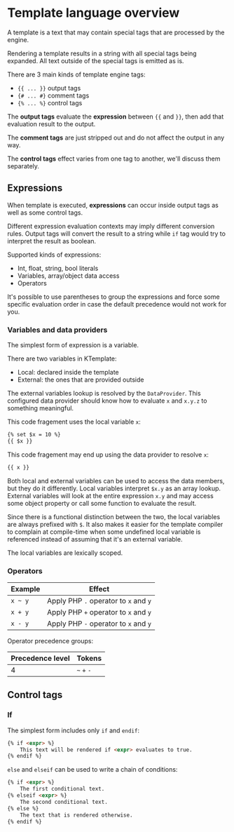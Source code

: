 # Template language overview

A template is a text that may contain special tags that are processed by the engine.

Rendering a template results in a string with all special tags being expanded. All text outside of the special tags is emitted as is.

There are 3 main kinds of template engine tags:

* `{{ ... }}` output tags
* `{# ... #}` comment tags
* `{% ... %}` control tags

The **output tags** evaluate the **expression** between `{{` and `}}`, then add that evaluation result to the output.

The **comment tags** are just stripped out and do not affect the output in any way.

The **control tags** effect varies from one tag to another, we'll discuss them separately.

## Expressions

When template is executed, **expressions** can occur inside output tags as well as some control tags.

Different expression evaluation contexts may imply different conversion rules. Output tags will convert the result to a string while `if` tag would try to interpret the result as boolean.

Supported kinds of expressions:

* Int, float, string, bool literals
* Variables, array/object data access
* Operators

It's possible to use parentheses to group the expressions and force some specific evaluation order in case the default precedence would not work for you.

### Variables and data providers

The simplest form of expression is a variable.

There are two variables in KTemplate:

* Local: declared inside the template
* External: the ones that are provided outside

The external variables lookup is resolved by the `DataProvider`. This configured data provider should know how to evaluate `x` and `x.y.z` to something meaningful.

This code fragement uses the local variable `x`:

```html
{% set $x = 10 %}
{{ $x }}
```

This code fragement may end up using the data provider to resolve `x`:

```html
{{ x }}
```

Both local and external variables can be used to access the data members, but they do it differently. Local variables interpret `$x.y` as an array lookup. External variables will look at the entire expression `x.y` and may access some object property or call some function to evaluate the result.

Since there is a functional distinction between the two, the local variables are always prefixed with `$`. It also makes it easier for the template compiler to complain at compile-time when some undefined local variable is referenced instead of assuming that it's an external variable.

The local variables are lexically scoped.

### Operators

| Example | Effect |
|---|---|
| `x ~ y` | Apply PHP `.` operator to `x` and `y` |
| `x + y` | Apply PHP `+` operator to `x` and `y` |
| `x - y` | Apply PHP `-` operator to `x` and `y` |

Operator precedence groups:

| Precedence level | Tokens |
|---|---|
| 4 | `~` `+` `-` |

## Control tags

### If

The simplest form includes only `if` and `endif`:

```html
{% if <expr> %}
    This text will be rendered if <expr> evaluates to true.
{% endif %}
```

`else` and `elseif` can be used to write a chain of conditions:

```html
{% if <expr> %}
    The first conditional text.
{% elseif <expr> %}
    The second conditional text.
{% else %}
    The text that is rendered otherwise.
{% endif %}
```
